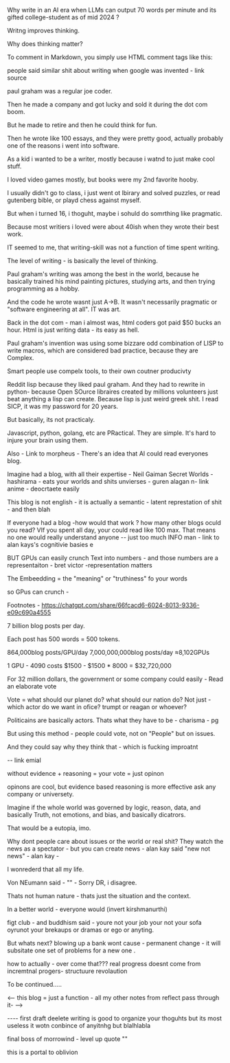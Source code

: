 Why write in an AI era when LLMs can output 70 words per minute and its gifted college-student as of mid 2024 ?


Writng improves thinking.


Why does thinking matter?


<!-- well actually, society doesnt seem to reward good thinking much.-->


To comment in Markdown, you simply use HTML comment tags like this:

<!-- This is a comment -->

people said similar shit about writing when google was invented - link source


paul graham was a regular joe coder.

Then he made a company and got lucky and sold it during the dot com boom.


But he made to retire and then he could think for fun.



Then he wrote like 100 essays, and they were pretty good, actually probably one of the reasons i went into software.


As a kid i wanted to be a writer, mostly because i watnd to just make cool stuff.


I loved video games mostly, but books were my 2nd favorite hooby.


I usually didn't go to class, i just went ot lbirary and solved puzzles, or read gutenberg bible, or playd chess against myself.

But when i turned 16, i thoguht, maybe i sohuld do somrthing like pragmatic.

Because most writiers i loved were about 40ish when they wrote their best work.


IT seemed to me, that writing-skill was not a function of time spent writing.


The level of writing - is basically the level of thinking.


Paul graham's writing was among the best in the world, because he basically trained his mind painting pictures, studying arts, and then trying programming as a hobby.



And the code he wrote wasnt just A->B. It wasn't necessarily pragmatic or "software engineering at all". IT was art.




Back in the dot com - man i almost was, html coders got paid $50 bucks an hour. Html is just writing data - its easy as hell.





Paul graham's invention was using some bizzare odd combination of LISP to write macros, which are considered bad practice, because they are Complex.


Smart people use compelx tools, to their own coutner producivty

Reddit lisp because they liked paul graham. And they had to rewrite in python- because Open SOurce libraires created by millions volunteers just beat anything a lisp can create. Because lisp is just weird greek shit. I read SICP, it was my password for 20 years.


But basically, its not practicaly.


Javascript, python, golang, etc are PRactical. They are simple. It's hard to injure your brain using them.






Also - Link to morpheus - There's an idea that AI could read everyones blog.


Imagine had a blog, with all their expertise - Neil Gaiman Secret Worlds - hashirama - eats your worlds and shits unvierses - guren alagan n-  link anime - deocrtaete easily



This blog is not english - it is actually a semantic - latent represtation of shit - and then blah



If everyone had a blog -how would that work ? how many other blogs oculd you read? VIf you spent all day, your could read like 100 max. That means no one would really understand anyone -- just too much INFO man - link to alan kays's cognitivie basies e




BUT GPUs can easily crunch Text into numbers - and those numbers are a representaiton - bret victor -representation matters


The Embeedding = the "meaning" or "truthiness" fo your words


so GPus can crunch -


Footnotes - https://chatgpt.com/share/66fcacd6-6024-8013-9336-e09c690a4555


7 billion blog posts per day.

Each post has 500 words  = 500 tokens.


864,000blog posts/GPU/day
7,000,000,000blog posts/day   ≈8,102GPUs


1 GPU - 4090 costs $1500 - $1500 * 8000 = $32,720,000

For 32 million dollars, the government or some company could easily - Read an elaborate vote


Vote = what should our planet do? what should our nation do? Not just - which actor do we want in ofice? trumpt or reagan or whoever?


Politicains are basically actors. Thats what they have to be - charisma - pg



But using this method - people could vote, not on "People" but on issues.

And they could say why they think that - which is fucking improatnt


-- link emial



without evidence + reasoning = your vote = just opinon

opinons are cool, but evidence based reasoning is more effective ask any company or universety.



Imagine if the whole world was governed by logic, reason, data, and basically Truth, not emotions, and bias, and basically dicatrors.


That would be a eutopia, imo.



Why dont people care about issues or the world or real shit? They watch the news as a spectator - but you can create news - alan kay said "new not news" - alan kay -

I wonrederd that all my life.


Von NEumann said - "" - Sorry DR, i disagree.


Thats not human nature - thats just the situation and the context.



In a better world - everyone would (invert kirshmanurthi)

figt club - and buddhism said - youre not your job your not your sofa oyrunot your brekaups or dramas or ego or anyting.


But whats next? blowing up a bank wont cause - permanent change - it will subsitate one set of problems for a new one .



how to actually - over come that??? real progress doesnt come from incremtnal progers-  structuure revolaution

To be continued.....



<-- this blog = just a function - all my other notes from reflect pass through it- -->






















---- first draft deelete
writing is good to organize your thoguhts
but its most useless
it wotn conbince of anyitnhg
but blalhlabla



final boss of morrowind -
level up quote ""

this is a portal to  oblivion
